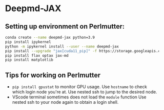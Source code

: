 # Deepmd-JAX

## Setting up environment on Perlmutter:
```bash
conda create --name deepmd-jax python=3.9
pip install ipykernel
python -m ipykernel install --user --name deepmd-jax
pip install --upgrade "jax[cuda11_pip]" -f https://storage.googleapis.com/jax-releases/jax_cuda_releases.html
pip install flax optax jax-md
pip install matplotlib
```

## Tips for working on Perlmutter
- ```pip install gpustat``` to monitor GPU usage. Use ```hostname``` to check which login node you're at. Use nested ssh to jump to the desired node.
- VScode terminal sometimes does not load the ```module``` function Use nested ssh to your node again to obtain a login shell.
 